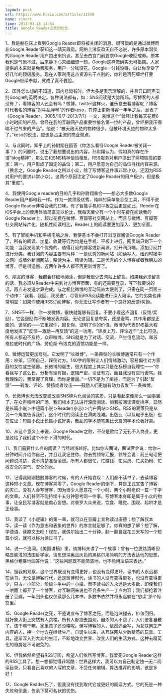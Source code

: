 ```yaml
---
layout: post
url: https://www.huxiu.com/article/11540
name: rivert
time: 2013-03-16 14:54
title: Google Reader之死的忧伤
---
```

1、我是躺在床上看到Google Reader即将被关闭的消息。很可惜的是通过微博而非Google Reader获知这一晴天霹雳。网络上沸反盈天自不必说，许多原本潜伏的Google Reader用户跑出来抗议，甚至去白宫门前要求Google收回成命。原本我也是气愤不过，后来静下心来细细想一想，Google这样做确实无可指摘。人家提供的本来就是免费服务，用户一分钱没花，Google一分钱没赚，白让你享受了好几年的顶级服务。现在人家利用这点资源去干点别的，你若是再死缠烂打要Google继续奉献，就成了真不要脸。

2、国外怎么想的不知道，国内悲恸有时，但大多是表示理解的，并且异口同声支持Google的英明决定。各种说法都有，如：SNS阅读是大势所趋。写博客的人都没有了，看博客的人还会有吗？微博、twitter这样火，谁乐意去看博客呢？博客时代著名的博客“对牛乱弹琴”的作者keso，在停止更新博客一年半之后，发表了《Google Reader，3005/10/7-2013/7/1》一文，哀悼这个“曾经让我每天花费6小时时间的产品，曾经在我的互联网产品重要性排名第一位的产品，曾经把我压得喘不过气来的产品”。他说：“被天敌灭绝的物种很少，但被环境灭绝的物种太多了。”keso的说法，应该是占主流的商业观点。

3、与此同时，知乎上的孙尉翔在回答《你怎么看待Google Reader被关闭一事？》的问题时，说出了我想要说出的内容。孙尉翔认为，假如真的存在所谓“blog精神”，那么它和SNS精神恰恰相反。RSS服务对用户提出了两项较高的要求：第一，用户形成了固定的品位；第二，用户愿意为自己的品位寻找内容来源。（换言之，Google Reader之所以小众，除了写博客这件事非常小众，还因为RSS对用户的要求非常小众）。这两个原因注定了Google Reader的用户极少，但是极其“重度”。

4、我使用Google reader的目的几乎和孙尉翔重合——想必大多数Google Reader用户都和我一样。作为一款顶级优秀、纯粹的简单聚合型工具，不得不说Google Reader非常合我的口味。有了智能手机和平板之后更是如此，Reeder在iOS平台上的使用体验简直无以伦比，我每天至少有一个小时花费在阅读我的Google Reader上，超过花费在微博、豆瓣等社交网站上。而且与微博、豆瓣等社交网站碎片化、随机性阅读相比，Reader上的阅读要更加深入、更加全面。

5、有了智能手机和平板电脑之后，我便基本不会打开浏览器阅读Google Reader了。所有的阅读、加星、收藏等行为均是在手机、平板上进行。网页端只剩下一个功能：当我发现某个优秀的、值得订阅的博客或新闻源，打开网页端，添加订阅并进行分类。我订阅的内容主要有两种：一是优秀的新闻站（如读写人、纽约时报中文网）或墙外新闻网站；略读为主、精读为辅。二是优秀的个人博客或者我朋友的博客。但是很遗憾，近两年许多人都不再更新博客了。

6、朋友的博客，我都会仔细地阅读，但是我很少去网站上留言。如果我必须留言的话，我必须从Reader中来到对方博客页面，有的还需要登录，写下我要说的话，再点击发送才算完成。与之相比微博的互动简直太便利了，只需在同一页面三个动作：“我看、我回、我发送”。尽管用RSS阅读能进行深入阅读，它的劣势也非常明显：如果你使用RSS订阅博客，你无法让写作者有一个良好的反馈/奖励。

7、SNS不一样，你一发微博，很快就能够有回复。不要小看这点回复（反馈/奖励），它会鼓励你不断地发表内容。无论这回复是夸奖，还是谩骂，其作用都是正面的、褒奖的——它重视你，回复你，证明了你的价值。微博为代表SNS最大程度地发挥了“反馈—激励—再反馈”的这一功用，“转发上万、评论近千”比比可见。所有人都迫不及待，众声喧哗。SNS就是为了对话、交流，产生信息流动，和苏格拉底时代的广场、劳伦斯·布洛克的酒馆功能是一样。

8、微博运营更加夸张。它发明了“长微博”。一条典型的长微博通常只有一个作用：吵架。证明自己、踩倒对方。140字的限制让人们情绪激动，容易偏往对方家庭的女性或生殖器。长微博的诞生，很大程度上其实只是在标榜自我理性——“你看我写了这么长，分析有理有据，逻辑严密，论证有力，而且我没有进行谩骂。我我理性的，我掌握了真理，而你是傻逼。”一切不是为了阐述，而是为了引起“反馈”——转发、评论、赞扬或者攻击——鼓励人们更加有动力去发下一条微博。

9、长微博也无法改变或改善SNS碎片化阅读的实质，只是看起来像那么一回事罢了。在众声喧哗的广场，我们根本无法进行深度阅读。倘若按阅读深度排序，显然是长篇小说＞中短篇小说＞Reader(杂志)＞门户网站＞SNS。RSS的衰落只是从另一个角度告诉我们，这个时代的阅读正在滑向浅滩。出版业（以及电子出版）也在佐证：短篇小说比长篇小说好卖，散乱的学术随笔集比长篇的学术论著好卖。

10、从这个意义上来说，Google Reader之败，不仅是败给了无孔不入商业，更是败给了我们这个不断下滑的时代。

11、我们需要什么样的阅读？当然越浅越好。比如你去面试，面试官会说：给你三分钟时间介绍你自己，并且让我记住你。你去找领导汇报，领导会说：前三句话把问题说清楚，说不清楚准备滚蛋。所有人都很忙，忙赚钱、忙买房、忙买奶粉、忙找安全的空气、安全的水。

12、记得我刚刚接触博客的时候，有的人开始哀叹：人们都不读书了，去读博客这种短小文章。现在博客凋零了，Google Reader的倒下，算是正式宣告了博客的灭亡。没有人会写博客，因为很少人愿意花一个小时、两个小时组织一篇一千字的文章。人们甚至不能持续十五分钟思考同一件事。写博客本身即是属于小众的物事，让全民写博客就是痴心妄想。对普罗大众来说，饮食、睡觉、围观、起哄才是正经事。

13、我读了《小逻辑》的第一章，就可以在豆瓣上宣称读过康德；想了解叔本华，读一读《作为意志和表象的世界》的序言就足够了。你真的想了解？想了解，学德语、读原文去吧！现在，我偶尔抽出二十分钟，翻一翻曹寇花三天写的一个短篇小说，就可以称为读过书了。

14、说一个逸闻。《美国讲稿》里，纳博科夫讲了一个故事：曾有一位思路清晰但略显肤浅的法国哲学家，请思想深奥且灰色的黑格尔用简明的方法表达他的思想，黑格尔粗暴地回答他说：“这些问题既不能简洁地，也不能用法语来表达。”

14、据我的观察，这个世界既没有变得更好，也没有变得更坏。读书的人永远都在读书，无论是博客时代，还是微博时代，读书的人没有变得更多，也没有变得更少，只占一小部分，阶级斗争中的一小撮。而不读书的人永远是大多数，即使我们一哄而上都开了一个博客，对互联网来说也不会多生产一丁点内容；我们都抢着注册了豆瓣，一年到头也仅仅读那么几本书，多数书依然并将永远躺在“想读”那个标签里。

15、Google Reader之死，不是说宣布了博客之死，而是泡沫褪去，价值回归。就好象大街上突然有人跳楼，所有人都跑去围观，自杀的人不跳了，人们便各自散了。该干嘛干嘛，家里孩子还没喂呢。但写博客的人，依然还会写，为互联网生产内容的人，换一个地方在继续生产。自诞生以来，从互联网从少数精英的玩具、工具，逐渐深入到大众的生活，不断地改变世界、改变人们的生活方式，这种去精英化的趋势是不可避免的。

16、但我依然希望有RSS订阅，希望人们依然写博客。我爱死Google Reader这样的RSS工具了。想一想都觉得非常酷：世界这样大，我可以为自己制定独一无二阅读目录，只看自己喜欢的人写的文章，不受任何编辑、算法推荐的影响，该是多好！

17、Google Reader死了，但我没有找到取代它或更好的阅读方式。它的死是一种失败和倒退，仅余下莫可名状的忧伤。

